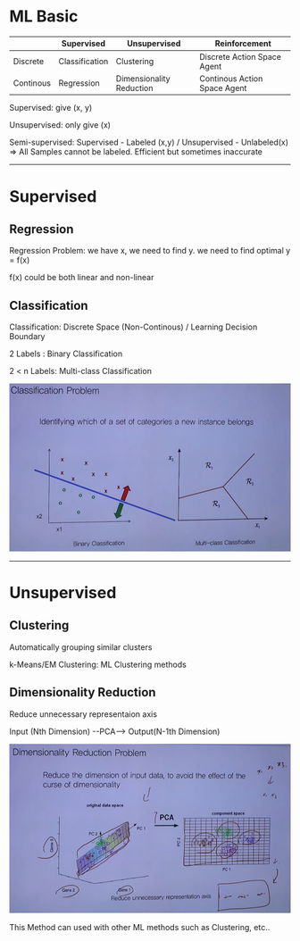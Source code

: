 # ML Basic

|           | Supervised     | Unsupervised             | Reinforcement                |
| --------- | -------------- | ------------------------ | ---------------------------- |
| Discrete  | Classification | Clustering               | Discrete Action Space Agent  |
| Continous | Regression     | Dimensionality Reduction | Continous Action Space Agent |

Supervised: give (x, y)

Unsupervised: only give (x)

Semi-supervised: Supervised - Labeled (x,y) / Unsupervised - Unlabeled(x) => All Samples cannot be labeled. Efficient but sometimes inaccurate

---

# Supervised

## Regression

Regression Problem: we have x, we need to find y. we need to find optimal y = f(x)

f(x) could be both linear and non-linear

## Classification

Classification: Discrete Space (Non-Continous) / Learning Decision Boundary

2 Labels : Binary Classification

2 < n Labels: Multi-class Classification

![alt text](image.png)

---

# Unsupervised

## Clustering

Automatically grouping similar clusters

k-Means/EM Clustering: ML Clustering methods

## Dimensionality Reduction

Reduce unnecessary representaion axis

Input (Nth Dimension) --PCA--> Output(N-1th Dimension)

![alt text](image-1.png)

This Method can used with other ML methods such as Clustering, etc..
